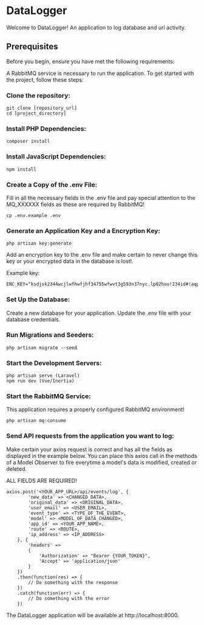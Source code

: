 # DataLogger

Welcome to DataLogger! An application to log database and url activity.

## Prerequisites

Before you begin, ensure you have met the following requirements:

A RabbitMQ service is necessary to run the application.
To get started with the project, follow these steps:

### Clone the repository:

```
git clone [repository_url]
cd [project_directory]
```

### Install PHP Dependencies:

```
composer install
```

### Install JavaScript Dependencies:

```
npm install
```

### Create a Copy of the .env File:

Fill in all the necessary fields in the .env file and pay special attention
to the MQ_XXXXXX fields as these are required by RabbitMQ!

```
cp .env.example .env
```

### Generate an Application Key and a Encryption Key:

```
php artisan key:generate
```

Add an encryption key to the .env file and make certain to never change
this key or your encrypted data in the database is lost!.

Example key:

```
ENC_KEY="ksdjsk2344wcjlwfhwfjhf34755wfwvt3g593n37nyc.lp02hou!234id#!aqp"
```

### Set Up the Database:

Create a new database for your application.
Update the .env file with your database credentials.

### Run Migrations and Seeders:

```
php artisan migrate --seed
```

### Start the Development Servers:

```
php artisan serve (Laravel)
npm run dev (Vue/Inertia)
```

### Start the RabbitMQ Service:

This application requires a properly configured RabbitMQ environment!

```
php artisan mq:consume
```

### Send API requests from the application you want to log:

Make certain your axios request is correct and has all the fields as displayed
in the example below. You can place this axios call in the methods of a Model Observer to fire
everytime a model's data is modified, created or deleted.

ALL FIELDS ARE REQUIRED!

```
axios.post('<YOUR_APP_URL>/api/events/log', {
        'new_data' => <CHANGED_DATA>,
        'original_data' => <ORIGINAL_DATA>,
        'user_email' => <USER_EMAIL>,
        'event_type' => <TYPE_OF_THE_EVENT>,
        'model' => <MODEL_OF_DATA_CHANGED>,
        'app_id' => <YOUR_APP_NAME>,
        'route' => <ROUTE>,
        'ip_address' => <IP_ADDRESS>
    }, {
        'headers' =>
        {
            'Authorization' => "Bearer {YOUR_TOKEN}",
            'Accept' => 'application/json'
        }
    })
    .then(function(res) => {
        // Do something with the response
    })
    .catch(function(err) => {
        // Do something with the error
    })

```

The DataLogger application will be available at http://localhost:8000.
